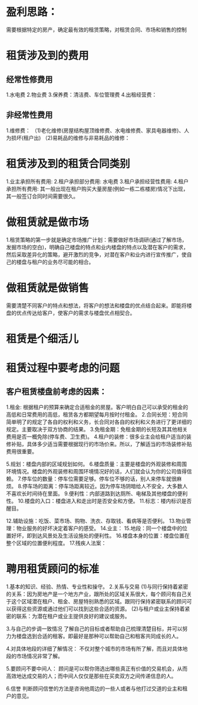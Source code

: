 # 盈利思路：
需要根据特定的房产，确定最有效的租赁策略，对租赁合同、市场和销售的控制

# 租赁涉及到的费用
## 经常性修费用
1.水电费
2.物业费
3.保养费：清洁费、车位管理费
4.出租经营费：

## 非经常性费用
1.维修费：
 （1)老化维修(房屋结构屋顶维修费、水电维修费、家具电器维修)、人为损坏(租户出)
 （2)易耗品的维修与非易耗品的维修：

# 租赁涉及到的租赁合同类别
1.业主承担所有费用:
2.租户承担部分费用: 水电费
3.租户承担经营性费用:
4.租户承担所有费用: 其一般出现在租户购买大量房屋(例如一栋二栋楼房)情况下出现，其一般签订合同时间需要很久。

# 做租赁就是做市场
1.租赁策略的第一步就是确定市场推广计划：需要做好市场调研(通过了解市场，发掘市场的空白)，明确自己楼盘的特点和业内楼盘的特点以及潜在客户的需求，然后采取差异化的策略，避开激烈的竞争，对潜在客户和业内进行宣传推广，使自己的楼盘与租户的业务尽可能的相合。

# 做租赁就是做销售
需要清楚不同客户的特点和想法，将客户的想法和楼盘的优点结合起来。即能将楼盘的优点传达给客户，使客户的需求与楼盘优点相契合。

# 租赁是个细活儿

# 租赁过程中要考虑的问题
## 客户租赁楼盘前考虑的因素：
1.租金: 根据租户的预算来确定合适租金的房屋。客户明白自己可以承受的租金的高低和日常费用的高低，租赁各方都期望每月按时付租金。
2.合同长短：短合同简单明了的规定了各自的权利和义务，长合同对各自的权利和义务进行了更详细的规定。主要取决于双方协商的结果。
3.免租金期：免租金期的长短及其其他相关费用是否一概免除(停车费、卫生费)。
4.租户的装修：很多业主会给租户适当的装修补贴，具体多少适当需要根据现行的市场价来。所以，了解适当的市场装修补贴费用很重要。

5.规划：楼盘内部的区域规划如何。
6.楼盘质量：主要是楼盘的外观装修和周围环境情况。楼盘的外观装修和周围环境情况好的话，人们就会认为你的公司值得信赖。
7.停车位的数量：停车位需要足够。停车位不够的话，别人来停车就很麻烦。
8.停车场的距离：停车场距离较近。因为停车场阴暗给人不安全，大多数人不喜欢长时间待在里面。
9.便利性：内部道路到达厕所、电梯及其他楼盘的便利性。
10.楼盘的入口：楼盘进入和走出时是否安全和方便。
11.标志：楼内标识是否醒目。

12.辅助设施：吃饭、菜市场、购物、洗衣、存取钱、看病等是否便利。
13.物业管理：物业服务的好坏决定着客户的感受。
14.业主：
15.地段：同一个楼盘中的位置好坏，即到达风景处及生活设施处的便利性。
16.楼盘本身的位置：楼盘位置在整个区域的位置便利程度。
17.残疾人法案：

# 聘用租赁顾问的标准
1.基本的知识、经验、热情、专业性和操守。
2.关系与交易
  (1)与同行保持着紧密的关系：因为房地产是一个地方产业，跟所处的区域关系很大，每个顾问有自己关于这个区域潜在租户、租金、房屋特别熟悉的区域。跟同行保持紧密联系的顾问可以获得这些资源或通过他们可以找到这些合适的资源。
  (2)与租户或业主保持着紧密的联系：为潜在租户或业主提供良好的建议或服务。

3.与自己的步调一致情况
  了解自己的目标或者帮助自己梳理清楚目标，并可以努力为楼盘选到合适的租客。即最好是那种可以帮助自己和租客共同成长的人。
  
4.对具体地段的详细了解情况：
  不仅对整个城市的市场有所了解，而且对具体地段的市场情况非常了解。

5.要顾问不要中间人：
  顾问是可以帮你筛选出哪些真正有价值的交易机会，从而高效地达成交易的人；而中间人仅仅是那些在买卖双方之间传递信息的人。

6.信誉
  判断顾问信誉的方法是咨询他周边的一些人或者与他打过交道的业主和租户的意见。
